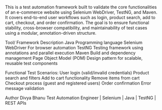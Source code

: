 This is a test automation framework built to validate the core functionalities of an e-commerce website using Selenium WebDriver, TestNG, and Maven.
It covers end-to-end user workflows such as login, product search, add to cart, checkout, and order confirmation.
The goal is to ensure functional stability, cross-browser compatibility, and maintainability of test cases using a modular, annotation-driven structure.

Tool/                             Framework	Description
Java	                            Programming language
Selenium WebDriver	              For browser automation
TestNG	                          Testing framework using annotations and parallel execution
Maven	                            Build and dependency management
Page Object Model (POM)	          Design pattern for scalable, reusable test components

Functional Test Scenarios:
User login (valid/invalid credentials)
Product search and filters
Add to cart functionality
Remove items from cart
Checkout process (guest and registered users)
Order confirmation
Error message validation

Author
Divya Bhanu
Test Automation Engineer | Selenium | Java | TestNG | REST APIs
